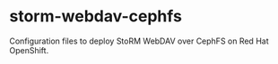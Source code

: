 # storm-webdav-cephfs

Configuration files to deploy StoRM WebDAV over CephFS on Red Hat OpenShift.
